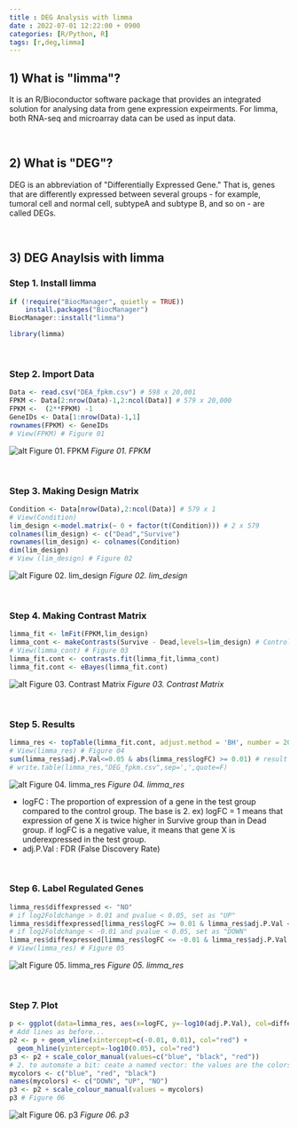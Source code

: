 ```yaml
---
title : DEG Analysis with limma
date : 2022-07-01 12:22:00 + 0900
categories: [R/Python, R]
tags: [r,deg,limma]
---
```


## 1) What is "limma"?

It is an R/Bioconductor software package that provides an integrated solution for analysing data from gene expression expeirments. For limma, both RNA-seq and microarray data can be used as input data. 


&nbsp;&nbsp;&nbsp;&nbsp;
## 2) What is "DEG"?

DEG is an abbreviation of "Differentially Expressed Gene." That is, genes that are differently expressed between several groups - for example, tumoral cell and normal cell, subtypeA and subtype B, and so on - are called DEGs. 


&nbsp;&nbsp;&nbsp;&nbsp;
## 3) DEG Anaylsis with limma

### Step 1. Install limma
```R
if (!require("BiocManager", quietly = TRUE))
    install.packages("BiocManager")
BiocManager::install("limma")

library(limma)
```

&nbsp;
### Step 2. Import Data
```R
Data <- read.csv("DEA_fpkm.csv") # 598 x 20,001
FPKM <- Data[2:nrow(Data)-1,2:ncol(Data)] # 579 x 20,000
FPKM <-  (2**FPKM) -1 
GeneIDs <- Data[1:nrow(Data)-1,1] 
rownames(FPKM) <- GeneIDs 
# View(FPKM) # Figure 01
```
![alt Figure 01. FPKM](/assets/posts/220701_FPKM.jpg)
*Figure 01. FPKM*

&nbsp;
### Step 3. Making Design Matrix
```R
Condition <- Data[nrow(Data),2:ncol(Data)] # 579 x 1
# View(Condition) 
lim_design <-model.matrix(~ 0 + factor(t(Condition))) # 2 x 579
colnames(lim_design) <- c("Dead","Survive")
rownames(lim_design) <- colnames(Condition)
dim(lim_design)
# View (lim_design) # Figure 02
```
![alt Figure 02. lim_design](/assets/posts/220701_limdesign.JPG) 
*Figure 02. lim_design*

&nbsp;
### Step 4. Making Contrast Matrix
```R
limma_fit <- lmFit(FPKM,lim_design)
limma_cont <- makeContrasts(Survive - Dead,levels=lim_design) # Control Group = Dead
# View(limma_cont) # Figure 03
limma_fit.cont <- contrasts.fit(limma_fit,limma_cont)
limma_fit.cont <- eBayes(limma_fit.cont)
```
![alt Figure 03. Contrast Matrix](/assets/posts/220701_contrast_matrix.jpg) 
*Figure 03. Contrast Matrix*

&nbsp;
### Step 5. Results
```R
limma_res <- topTable(limma_fit.cont, adjust.method = 'BH', number = 20000) 
# View(limma_res) # Figure 04
sum(limma_res$adj.P.Val<=0.05 & abs(limma_res$logFC) >= 0.01) # result : 163
# write.table(limma_res,"DEG_fpkm.csv",sep=',',quote=F)
```
![alt Figure 04. limma_res](/assets/posts/220701_result1.jpg)
*Figure 04. limma_res*

+ logFC : The proportion of expression of a gene in the test group compared to the control group. The base is 2. 
	ex) logFC = 1 means that expression of gene X is twice higher in Survive group than in Dead group.
	if logFC is a negative value, it means that gene X is underexpressed in the test group. 
+ adj.P.Val : FDR (False Discovery Rate)

&nbsp;
### Step 6. Label Regulated Genes
```R
limma_res$diffexpressed <- "NO"
# if log2Foldchange > 0.01 and pvalue < 0.05, set as "UP" 
limma_res$diffexpressed[limma_res$logFC >= 0.01 & limma_res$adj.P.Val <= 0.05] <- "UP"
# if log2Foldchange < -0.01 and pvalue < 0.05, set as "DOWN"
limma_res$diffexpressed[limma_res$logFC <= -0.01 & limma_res$adj.P.Val <= 0.05] <- "DOWN"
# View(limma_res) # Figure 05
```
![alt Figure 05. limma_res](/assets/posts/220701_result2.jpg)
*Figure 05. limma_res*

&nbsp;
### Step 7. Plot
```R
p <- ggplot(data=limma_res, aes(x=logFC, y=-log10(adj.P.Val), col=diffexpressed)) + geom_point() + theme_minimal()
# Add lines as before...
p2 <- p + geom_vline(xintercept=c(-0.01, 0.01), col="red") +
  geom_hline(yintercept=-log10(0.05), col="red")
p3 <- p2 + scale_color_manual(values=c("blue", "black", "red"))
# 2. to automate a bit: ceate a named vector: the values are the colors to be used, the names are the categories they will be assigned to:
mycolors <- c("blue", "red", "black")
names(mycolors) <- c("DOWN", "UP", "NO")
p3 <- p2 + scale_colour_manual(values = mycolors)
p3 # Figure 06
```
![alt Figure 06. p3](/assets/posts/220701_p3.jpg "Figure 06. p3")
*Figure 06. p3*
